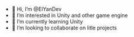 - 👋 Hi, I’m @ElYanDev
- 👀 I’m interested in Unity and other game engine
- 🌱 I’m currently learning Unity
- 💞️ I’m looking to collaborate on litle projects

<!---
ElYanDev/ElYanDev is a ✨ special ✨ repository because its `README.md` (this file) appears on your GitHub profile.
You can click the Preview link to take a look at your changes.
--->
